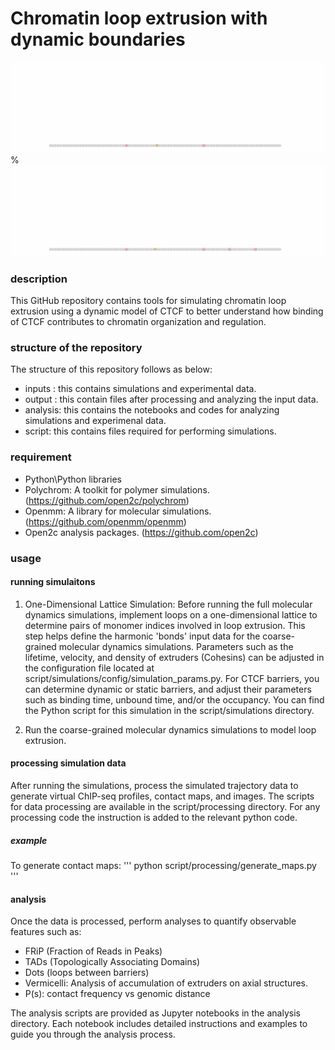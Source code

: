 # Chromatin loop extrusion with dynamic boundaries
![Alt Text](./output/cartoons/output.gif)
%![Alt Text](./output/cartoons/output_mult_seq_bar.gif)
### description
This GitHub repository contains tools for simulating chromatin loop extrusion using a dynamic model of CTCF to better understand how binding of CTCF contributes to chromatin organization and regulation.

### structure of the repository
The structure of this repository follows as below:
- inputs : this contains simulations and experimental data.
- output : this contain files after processing and analyzing the input data.
- analysis: this contains the notebooks and codes for analyzing simulations and experimenal data.
- script: this contains files required for performing simulations.
  
### requirement
- Python\Python libraries
- Polychrom: A toolkit for polymer simulations. (https://github.com/open2c/polychrom)
- Openmm: A library for molecular simulations. (https://github.com/openmm/openmm)
- Open2c analysis packages. (https://github.com/open2c)


### usage
#### running simulaitons 
1. One-Dimensional Lattice Simulation:
Before running the full molecular dynamics simulations, implement loops on a one-dimensional lattice to determine pairs of monomer indices involved in loop extrusion. This step helps define the harmonic 'bonds' input data for the coarse-grained molecular dynamics simulations. Parameters such as the lifetime, velocity, and density of extruders (Cohesins) can be adjusted in the configuration file located at script/simulations/config/simulation_params.py. For CTCF barriers, you can determine dynamic or static barriers, and adjust their parameters such as binding time, unbound time, and/or the occupancy. You can find the Python script for this simulation in the script/simulations directory.

2. Run the coarse-grained molecular dynamics simulations to model loop extrusion. 

#### processing simulation data
After running the simulations, process the simulated trajectory data to generate virtual ChIP-seq profiles, contact maps, and images. The scripts for data processing are available in the script/processing directory. For any processing code the instruction is added to the relevant python code.
##### example 
To generate contact maps: 
'''
python script/processing/generate_maps.py
'''

#### analysis
Once the data is processed, perform analyses to quantify observable features such as:

- FRiP (Fraction of Reads in Peaks)
- TADs (Topologically Associating Domains)
- Dots (loops between barriers)
- Vermicelli: Analysis of accumulation of extruders on axial structures.
- P(s): contact frequency vs genomic distance
  
The analysis scripts are provided as Jupyter notebooks in the analysis directory.
Each notebook includes detailed instructions and examples to guide you through the analysis process.




